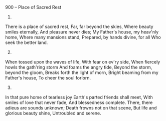 900 – Place of Sacred Rest


1.
There is a place of sacred rest,
Far, far beyond the skies,
Where beauty smiles eternally,
And pleasure never dies;
My Father's house, my heav'nly home,
Where many mansions stand,
Prepared, by hands divine, for all
Who seek the better land.

2.
When tossed upon the waves of life,
With fear on ev'ry side,
When fiercely howls the gath'ring storm
And foams the angry tide,
Beyond the storm, beyond the gloom,
Breaks forth the light of morn,
Bright beaming from my Father's house,
To cheer the soul forlorn.

3.
In that pure home of tearless joy
Earth's parted friends shall meet,
With smiles of love that never fade,
And blessedness complete.
There, there adieus are sounds unknown;
Death frowns not on that scene,
But life and glorious beauty shine,
Untroubled and serene.
